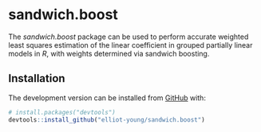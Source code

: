 
<!-- README.md is generated from README.Rmd. Please edit that file -->

# sandwich.boost

<!-- badges: start -->
<!-- badges: end -->

The *sandwich.boost* package can be used to perform accurate weighted least squares estimation of the linear coefficient in grouped partially linear models in *R*, with weights determined via sandwich boosting.

## Installation

<!-- relevant once accepted on CRAN
You can install the released version of sandwich.boost from [CRAN](https://CRAN.R-project.org) with:

``` r
install.packages("sandwich.boost")
```
 -->

The development version can be installed from
[GitHub](https://github.com/) with:

``` r
# install.packages("devtools")
devtools::install_github("elliot-young/sandwich.boost")
```

<!--
## Example

This is a basic example which shows you how to solve a common problem:

```{r example}
library(sandwich.boost)
## basic example code
```
-->
